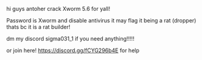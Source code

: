hi guys antoher crack Xworm 5.6 for yall!

Password is Xworm and disable antivirus it may flag it being a rat (dropper) thats bc it is a rat builder!


dm my discord sigma031_1 if you need anything!!!!!

or join here! https://discord.gg/fCYG296b4E for help
